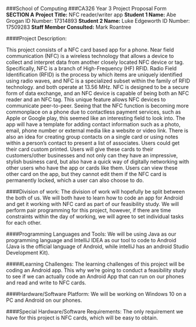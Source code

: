 ###School of Computing
###CA326 Year 3 Project Proposal Form
**SECTION A**
__Project Title:__ NFC reader/writer app 
__Student 1 Name:__ Abe Grogan	 ID Number: 17314893
__Student 2 Name:__ Luke Edgeworth ID Number: 17509283
__Staff Member Consulted:__ Mark Roantree 

####Project Description:


This project consists of a NFC card based app for a phone. Near field communication (NFC) is a wireless technology that allows a device to collect and interpret data from another closely located NFC device or tag. Specifically, NFC is a branch of High-Frequency (HF) RFID. Radio Field Identification (RFID) is the process by which items are uniquely identified using radio waves, and NFC is a specialized subset within the family of RFID technology. and both operate at 13.56 MHz. NFC is designed to be a secure form of data exchange, and an NFC device is capable of being both an NFC reader and an NFC tag. This unique feature allows NFC devices to communicate peer-to-peer. Seeing that the NFC function is becoming more commonplace on a phone due to contactless payment services, such as Apple or Google play, this seemed like an interesting field to look into. The app will have a template for adding contact information such as a photo, email, phone number or external media like a website or video link. There is also an idea for creating group contacts on a single card or using notes within a person’s contact to present a list of associates. Users could get their card custom printed. Users will give these cards to their customers/other businesses and not only can they have an impressive, stylish business card, but also have a quick way of digitally networking with other users who have the app or cards like them. Users can view these other card on the app, but they cannot edit them if the NFC card is permanently locked, which a user can also choose to do.


####Division of work:
The division of work will hopefully be split between the both of us. We will both have to learn how to code an app for Android and get it working with NFC card as part of our feasibility study. We will perform pair programming for this project, however, if there are time constraints within the day of working, we will agree to set individual tasks for each other.


####Programming Languages and Tools:
We will be using Java as our programming language and IntelliJ IDEA as our tool to code to Android (Java is the official language of Android, while intelliJ has an android Studio Development Kit).

#####Learning Challenges:
The learning challenges of this project will be coding an Android app. This why we’re going to conduct a feasibility study to see if we can actually code an Android App that can run on our phones and read and write to NFC cards.

####Hardware/Software Platform:
We will be working on Windows 10 on a PC and Android  on our phones.


####Special Hardware/Software Requirements:
The only requirement we have for this project is NFC cards, which will be easy to obtain.

